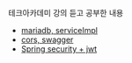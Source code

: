 테크아카데미 강의 듣고 공부한 내용 
- [mariadb, serviceImpl](study/day4.md)
- [cors, swagger](study/day5.md)
- [Spring security + jwt](src/main/java/com/jisu/api/security/README.md)